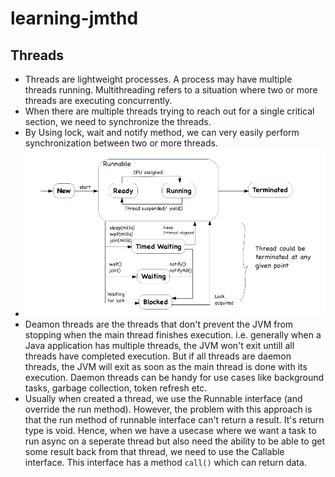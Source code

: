 # learning-jmthd
## Threads
- Threads are lightweight processes. A process may have multiple threads running. Multithreading refers to a situation where two or more threads are executing concurrently.
- When there are multiple threads trying to reach out for a single critical
  section, we need to synchronize the threads.
- By Using lock, wait and notify method, we can very
  easily perform synchronization between two or more threads.
- ![Thread states](thread-states.png)
- Deamon threads are the threads that don't prevent the JVM from stopping when the main thread 
finishes execution. i.e. generally when a Java application has multiple threads, the JVM won't
exit untill all threads have completed execution. But if all threads are daemon threads, the
JVM will exit as soon as the main thread is done with its execution. Daemon threads can be handy
for use cases like background tasks, garbage collection, token refresh etc.
- Usually when created a thread, we use the Runnable interface (and override the run method). However, the problem with this approach is that the run method of runnable interface can't return a result.
It's return type is void. Hence, when we have a usecase where we want a task to run async on a seperate thread but also need the ability to be able to get some result back from that thread, we need to
use the Callable interface. This interface has a method `call()` which can return data.
